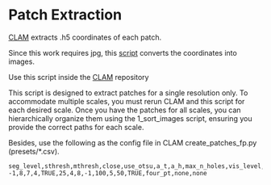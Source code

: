 # Patch Extraction
 [CLAM](https://github.com/mahmoodlab/CLAM/blob/master/create_patches_fp.py) extracts .h5 coordinates of each patch.

Since this work  requires jpg, this [script](https://github.com/aimagelab/mil4wsi/blob/main/0-extract_patches/convert_h5_to_jpg.py) converts the coordinates into images.

Use this script inside the [CLAM](https://github.com/mahmoodlab/CLAM) repository



This script is designed to extract patches for a single resolution only. To accommodate multiple scales, you must rerun CLAM and this script for each desired scale. Once you have the patches for all scales, you can hierarchically organize them using the 1_sort_images script, ensuring you provide the correct paths for each scale.

Besides, use the following as the config file in CLAM create_patches_fp.py (presets/*.csv).

```
seg_level,sthresh,mthresh,close,use_otsu,a_t,a_h,max_n_holes,vis_level,line_thickness,white_thresh,black_thresh,use_padding,contour_fn,keep_ids,exclude_ids
-1,8,7,4,TRUE,25,4,8,-1,100,5,50,TRUE,four_pt,none,none
```
